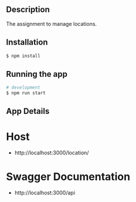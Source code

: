 ## Description

The assignment to manage locations.

## Installation

```bash
$ npm install
```

## Running the app

```bash
# development
$ npm run start
```

## App Details

# Host

- http://localhost:3000/location/

# Swagger Documentation

- http://localhost:3000/api
